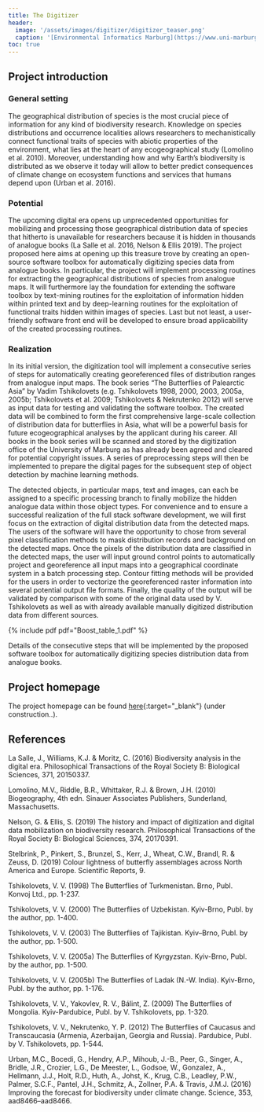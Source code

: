 ```yaml
---
title: The Digitizer
header:
  image: '/assets/images/digitizer/digitizer_teaser.png'
  caption: '[Environmental Informatics Marburg](https://www.uni-marburg.de/en/fb19/disciplines/physisch/environmentalinformatics){:target="_blank"}'
toc: true
---
```



## Project introduction

### General setting

The geographical distribution of species is the most crucial piece of information for any kind of biodiversity research. 
Knowledge on species distributions and occurrence localities allows researchers to mechanistically
connect functional traits of species with abiotic properties of the environment, what lies at the heart of any
ecogeographical study (Lomolino et al. 2010). Moreover, understanding how and why Earth’s biodiversity is
distributed as we observe it today will allow to better predict consequences of climate change on ecosystem
functions and services that humans depend upon (Urban et al. 2016).

### Potential

The upcoming digital era opens up unprecedented opportunities for mobilizing and processing those
geographical distribution data of species that hitherto is unavailable for researchers because it is hidden in
thousands of analogue books (La Salle et al. 2016, Nelson & Ellis 2019). The project proposed here aims at
opening up this treasure trove by creating an open-source software toolbox for automatically digitizing
species data from analogue books. In particular, the project will implement processing routines for
extracting the geographical distributions of species from analogue maps. It will furthermore lay the foundation
for extending the software toolbox by text-mining routines for the exploitation of information hidden within
printed text and by deep-learning routines for the exploitation of functional traits hidden within images of
species. Last but not least, a user-friendly software front end will be developed to ensure broad applicability
of the created processing routines.


### Realization

In its initial version, the digitization tool will implement a consecutive series of steps for automatically creating
georeferenced files of distribution ranges from analogue input maps. The book series
“The Butterflies of Palearctic Asia” by Vadim Tshikolovets (e.g. Tshikolovets 1998, 2000, 2003, 2005a, 2005b;
Tshikolovets et al. 2009; Tshikolovets & Nekrutenko 2012) will serve as input data for testing and validating the
software toolbox. The created data will be combined to form the first comprehensive large-scale
collection of distribution data for butterflies in Asia, what will be a powerful basis for future
ecogeographical analyses by the applicant during his career. All books in the book series will be scanned
and stored by the digitization office of the University of Marburg as has already been agreed and cleared for
potential copyright issues. A series of preprocessing steps will then be implemented to prepare the digital
pages for the subsequent step of object detection by machine learning methods. 

The detected objects, in particular maps, text and images, can each be assigned to a specific processing branch
to finally mobilize the hidden analogue data within those object types. For convenience and to ensure a
successful realization of the full stack software development, we will first focus on the extraction of digital
distribution data from the detected maps. The users of the software will have the opportunity to chose from
several pixel classification methods to mask distribution records and background on the detected maps. 
Once the pixels of the distribution data are classified in the detected maps, the user will
input ground control points to automatically project and georeference all input maps into a geographical
coordinate system in a batch processing step. Contour fitting methods will be provided for the users in order
to vectorize the georeferenced raster information into several potential output file formats. Finally,
the quality of the output will be validated by comparison with some of the original data used by V.
Tshikolovets as well as with already available manually digitized distribution data from different sources.


{% include pdf pdf="Boost_table_1.pdf" %}
<figcaption>
Details of the consecutive steps that will be implemented by the proposed software toolbox for
automatically digitizing species distribution data from analogue books.
</figcaption>


## Project homepage

The project homepage can be found 
[here](https://environmentalinformatics-marburg.github.io/distribution_digitizer_webpage/){:target="_blank"} (under construction..).


## References

La Salle, J., Williams, K.J. & Moritz, C. (2016) Biodiversity analysis in the digital era. Philosophical
Transactions of the Royal Society B: Biological Sciences, 371, 20150337.

Lomolino, M.V., Riddle, B.R., Whittaker, R.J. & Brown, J.H. (2010) Biogeography, 4th edn. Sinauer
Associates Publishers, Sunderland, Massachusetts.

Nelson, G. & Ellis, S. (2019) The history and impact of digitization and digital data mobilization on
biodiversity research. Philosophical Transactions of the Royal Society B: Biological Sciences, 374,
20170391.

Stelbrink, P., Pinkert, S., Brunzel, S., Kerr, J., Wheat, C.W., Brandl, R. & Zeuss, D. (2019) Colour lightness of
butterfly assemblages across North America and Europe. Scientific Reports, 9.

Tshikolovets, V. V. (1998) The Butterflies of Turkmenistan. Brno, Publ. Konvoj Ltd., pp. 1-237.

Tshikolovets, V. V. (2000) The Butterflies of Uzbekistan. Kyiv-Brno, Publ. by the author, pp. 1-400.

Tshikolovets, V. V. (2003) The Butterflies of Tajikistan. Kyiv–Brno, Publ. by the author, pp. 1-500.

Tshikolovets, V. V. (2005a) The Butterflies of Kyrgyzstan. Kyiv-Brno, Publ. by the author, pp. 1-500.

Tshikolovets, V. V. (2005b) The Butterflies of Ladak (N.-W. India). Kyiv-Brno, Publ. by the author, pp. 1-176.

Tshikolovets, V. V., Yakovlev, R. V., Bálint, Z. (2009) The Butterflies of Mongolia. Kyiv-Pardubice, Publ. by V.
Tshikolovets, pp. 1-320.

Tshikolovets, V. V., Nekrutenko, Y. P. (2012) The Butterflies of Caucasus and Transcaucasia (Armenia, Azerbaijan,
Georgia and Russia). Pardubice, Publ. by V. Tshikolovets, pp. 1-544.

Urban, M.C., Bocedi, G., Hendry, A.P., Mihoub, J.-B., Peer, G., Singer, A., Bridle, J.R., Crozier, L.G., De
Meester, L., Godsoe, W., Gonzalez, A., Hellmann, J.J., Holt, R.D., Huth, A., Johst, K., Krug, C.B., Leadley,
P.W., Palmer, S.C.F., Pantel, J.H., Schmitz, A., Zollner, P.A. & Travis, J.M.J. (2016) Improving the forecast for
biodiversity under climate change. Science, 353, aad8466–aad8466.





